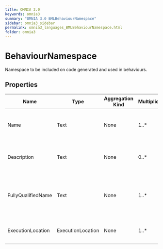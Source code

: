 ```yaml
---
title: OMNIA 3.0
keywords: omnia3
summary: "OMNIA 3.0 BMLBehaviourNamespace"
sidebar: omnia3_sidebar
permalink: omnia3_languages_BMLBehaviourNamespace.html
folder: omnia3
---
```


# BehaviourNamespace
Namespace to be included on code generated and used in behaviours.
## Properties
|Name|Type|Aggregation Kind|Multiplicity|Description|
|--|--|--|--|--|
|Name|Text|None|1..*|The name of the entity (unique identifier).|
|Description|Text|None|0..*|The textual explanation of the entities' purpose.|
|FullyQualifiedName|Text|None|1..*|The full qualified name to be loaded when the namespace is used.|
|ExecutionLocation|ExecutionLocation|None|1..*|The location where is loaded.|

